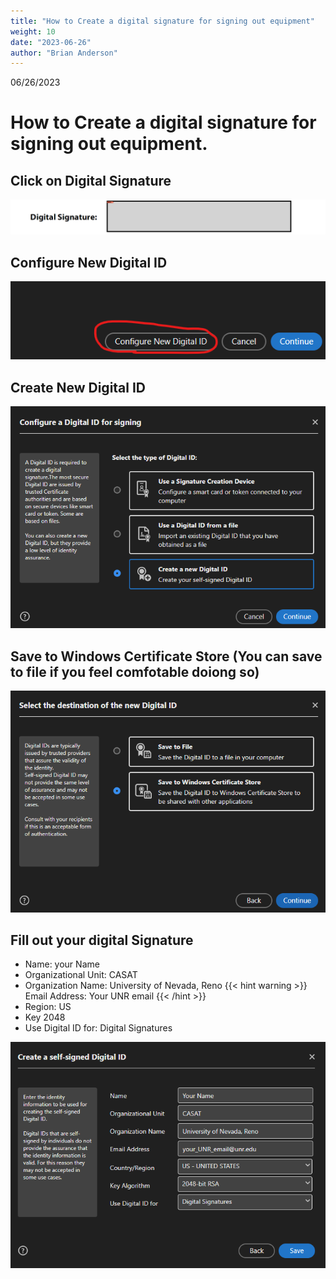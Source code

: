 ```yaml
---
title: "How to Create a digital signature for signing out equipment"
weight: 10
date: "2023-06-26"
author: "Brian Anderson"
---
```

06/26/2023

# How to Create a digital signature for signing out equipment.
## Click on Digital Signature
![Step 1](/static/step_0.png)
## Configure New Digital ID
![Step 2](/static/step_1.png)
## Create New Digital ID
![Step 3](/static/step_2.png)
## Save to Windows Certificate Store (You can save to file if you feel comfotable doiong so)
![Step 4](/static/step_3.png)
## Fill out your digital Signature

- Name: your Name
- Organizational Unit: CASAT
- Organization Name: University of Nevada, Reno
{{< hint warning >}} Email Address: Your UNR email {{< /hint >}}
- Region: US
- Key 2048
- Use Digital ID for: Digital Signatures

![Step 5](/static/step_4.png)
